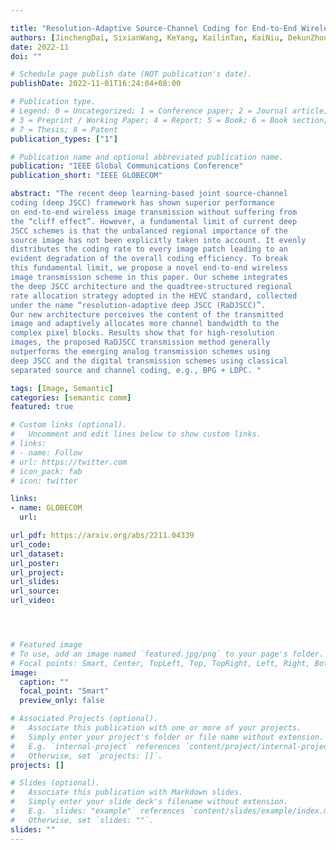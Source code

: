 ```yaml
---

title: "Resolution-Adaptive Source-Channel Coding for End-to-End Wireless Image Transmission"
authors: [JinchengDai, SixianWang, KeYang, KailinTan, KaiNiu, DekunZhou]
date: 2022-11
doi: ""

# Schedule page publish date (NOT publication's date).
publishDate: 2022-11-01T16:24:04+08:00

# Publication type.
# Legend: 0 = Uncategorized; 1 = Conference paper; 2 = Journal article;
# 3 = Preprint / Working Paper; 4 = Report; 5 = Book; 6 = Book section;
# 7 = Thesis; 8 = Patent
publication_types: ["1"]

# Publication name and optional abbreviated publication name.
publication: "IEEE Global Communications Conference"
publication_short: "IEEE GLOBECOM"

abstract: "The recent deep learning-based joint source-channel
coding (deep JSCC) framework has shown superior performance
on end-to-end wireless image transmission without suffering from
the “cliff effect”. However, a fundamental limit of current deep
JSCC schemes is that the unbalanced regional importance of the
source image has not been explicitly taken into account. It evenly
distributes the coding rate to every image patch leading to an
evident degradation of the overall coding efficiency. To break
this fundamental limit, we propose a novel end-to-end wireless
image transmission scheme in this paper. Our scheme integrates
the deep JSCC architecture and the quadtree-structured regional
rate allocation strategy adopted in the HEVC standard, collected
under the name “resolution-adaptive deep JSCC (RaDJSCC)”.
Our new architecture perceives the content of the transmitted
image and adaptively allocates more channel bandwidth to the
complex pixel blocks. Results show that for high-resolution
images, the proposed RaDJSCC transmission method generally
outperforms the emerging analog transmission schemes using
deep JSCC and the digital transmission schemes using classical
separated source and channel coding, e.g., BPG + LDPC. "

tags: [Image, Semantic]
categories: [semantic comm]
featured: true

# Custom links (optional).
#   Uncomment and edit lines below to show custom links.
# links:
# - name: Follow
# url: https://twitter.com
# icon_pack: fab
# icon: twitter

links:
- name: GLOBECOM
  url:

url_pdf: https://arxiv.org/abs/2211.04339
url_code: 
url_dataset:
url_poster:
url_project: 
url_slides:
url_source: 
url_video:




# Featured image
# To use, add an image named `featured.jpg/png` to your page's folder. 
# Focal points: Smart, Center, TopLeft, Top, TopRight, Left, Right, BottomLeft, Bottom, BottomRight.
image:
  caption: ""
  focal_point: "Smart"
  preview_only: false

# Associated Projects (optional).
#   Associate this publication with one or more of your projects.
#   Simply enter your project's folder or file name without extension.
#   E.g. `internal-project` references `content/project/internal-project/index.md`.
#   Otherwise, set `projects: []`.
projects: []

# Slides (optional).
#   Associate this publication with Markdown slides.
#   Simply enter your slide deck's filename without extension.
#   E.g. `slides: "example"` references `content/slides/example/index.md`.
#   Otherwise, set `slides: ""`.
slides: ""
---
```

